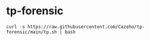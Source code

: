# tp-forensic


```curl -s https://raw.githubusercontent.com/Cazeho/tp-forensic/main/tp.sh | bash```
